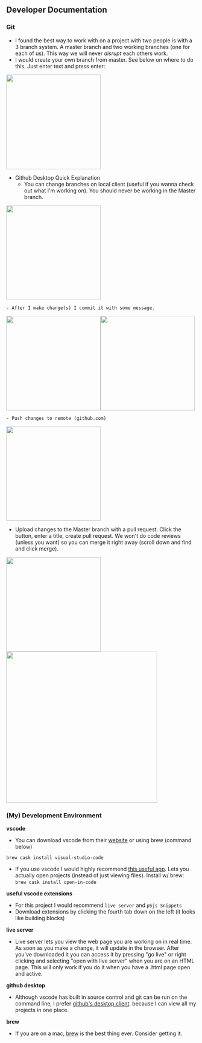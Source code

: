 ## Developer Documentation

### Git

- I found the best way to work with on a project with two people is with a 3 branch system. A master branch and two working branches (one for each of us). This way we will never *disrupt* each others work. 
- I would create your own branch from master. See below on where to do this. Just enter text and press enter:
<img src="https://user-images.githubusercontent.com/26554691/70039098-550e7300-1587-11ea-964a-53a16a26729a.png" width="250" >

- Github Desktop Quick Explanation
    - You can change branches on local client (useful if you wanna check out what I'm working on). You should never be working in the Master branch. 
    
<img src="https://github.com/CrypticSquirrel/pics/blob/master/Screen%20Shot%202020-04-06%20at%209.53.17%20PM.png?raw=true" width="250">
    
    - After I make change(s) I commit it with some message. 
    
<img src="https://github.com/CrypticSquirrel/pics/blob/master/Screen%20Shot%202020-04-06%20at%209.53.10%20PM.png?raw=true" width="250"><img src="https://raw.githubusercontent.com/CrypticSquirrel/pics/master/Screen%20Shot%202020-04-06%20at%209.53.00%20PM.png?token=AGKTCQ775KFQXB5TWDKV2CS6SUMMA" width="250">
    
    - Push changes to remote (github.com)

<img src="https://github.com/CrypticSquirrel/pics/blob/master/Screen%20Shot%202020-04-06%20at%209.53.24%20PM.png?raw=true" width="250">

- Upload changes to the Master branch with a pull request. Click the button, enter a title, create pull request. We won't do code reviews (unless you want) so you can merge it right away (scroll down and find and click merge). 

<img src="https://user-images.githubusercontent.com/26554691/70040431-8f790f80-1589-11ea-8a0a-56bf5dd82335.png" width="250"> <img src="https://github.com/CrypticSquirrel/pics/blob/master/Screen%20Shot%202020-04-06%20at%2010.11.49%20PM.png?raw=true" width="400">

### (My) Development Environment 

**vscode**
- You can download vscode from their [website](https://code.visualstudio.com/) or using brew (command below)

```
brew cask install visual-studio-code
```

- If you use vscode I would highly recommend [this useful app](https://github.com/sozercan/OpenInCode). Lets you actually open projects (instead of just viewing files). Install w/ brew: `brew cask install open-in-code`

**useful vscode extensions**
- For this project I would recommend `live server` and `p5js Snippets`
- Download extensions by clicking the fourth tab down on the left (it looks like building blocks)

**live server**
- Live server lets you view the web page you are working on in real time. As soon as you make a change, it will update in the browser. After you've downloaded it you can access it by pressing "go live" or right clicking and selecting "open with live server" when you are on an HTML page. This will only work if you do it when you have a .html page open and active.

**github desktop**
- Although vscode has built in source control and git can be run on the command line, I prefer [github's desktop client](https://desktop.github.com/). because I can view all my projects in one place.

**brew**
- If you are on a mac, [brew](https://brew.sh/) is the best thing ever. Consider getting it. 
